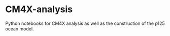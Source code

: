 # CM4X-analysis
Python notebooks for CM4X analysis as well as the construction of the p125 ocean model.
